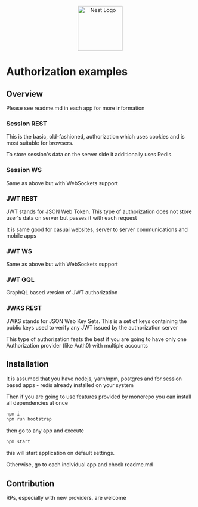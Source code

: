 <p align="center">
  <a href="http://nestjs.com/" target="blank"><img src="https://nestjs.com/img/logo-small.svg" width="120" alt="Nest Logo" /></a>
</p>

# Authorization examples

## Overview

Please see readme.md in each app for more information

### Session REST

This is the basic, old-fashioned, authorization which uses cookies and is most suitable for browsers.

To store session's data on the server side it additionally uses Redis.

### Session WS

Same as above but with WebSockets support

### JWT REST

JWT stands for JSON Web Token. This type of authorization does not store user's data on server but passes it with each request

It is same good for casual websites, server to server communications and mobile apps

### JWT WS

Same as above but with WebSockets support

### JWT GQL

GraphQL based version of JWT authorization

### JWKS REST

JWKS stands for JSON Web Key Sets. This is a set of keys containing the public keys used to verify any JWT issued by the authorization server

This type of authorization feats the best if you are going to have only one Authorization provider (like Auth0) with multiple accounts

## Installation

It is assumed that you have nodejs, yarn/npm, postgres and for session based apps - redis already installed on your system

Then if you are going to use features provided by monorepo you can install all dependencies at once

```bash
npm i
npm run bootstrap
```

then go to any app and execute
```bash
npm start
```

this will start application on default settings.

Otherwise, go to each individual app and check readme.md

## Contribution

RPs, especially with new providers, are welcome
